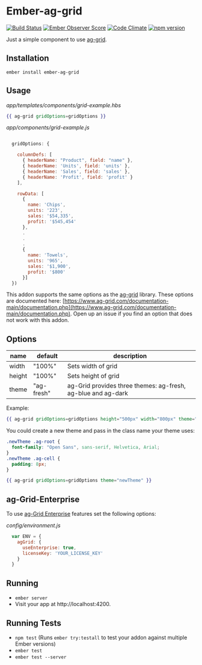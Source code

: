 # Ember-ag-grid

[![Build Status](https://travis-ci.org/supersabillon/ember-ag-grid.svg?branch=master)](https://travis-ci.org/supersabillon/ember-ag-grid)
[![Ember Observer Score](http://emberobserver.com/badges/ember-ag-grid.svg)](http://emberobserver.com/addons/ember-ag-grid)
[![Code Climate](https://codeclimate.com/github/supersabillon/ember-ag-grid/badges/gpa.svg)](https://codeclimate.com/github/supersabillon/ember-ag-grid)
[![npm version](https://badge.fury.io/js/ember-ag-grid.svg)](https://badge.fury.io/js/ember-ag-grid)

Just a simple component to use [ag-grid](https://github.com/ceolter/ag-grid/).

## Installation

```
ember install ember-ag-grid
```

## Usage

*app/templates/components/grid-example.hbs*
```handlebars
{{ ag-grid gridOptions=gridOptions }}
```

*app/components/grid-example.js*
```javascript

  gridOptions: {

    columnDefs: [
      { headerName: "Product", field: "name" },
      { headerName: 'Units', field: 'units' },
      { headerName: 'Sales', field: 'sales' },
      { headerName: 'Profit', field: 'profit' }
    ],

    rowData: [
      {
        name: 'Chips',
        units: '223',
        sales: '$54,335',
        profit: '$545,454'
      },
      .
      .
      .
      {
        name: 'Towels',
        units: '965',
        sales: '$1,900',
        profit: '$800'
      }]
  })

```

This addon supports the same options as the [ag-grid](https://github.com/ceolter/ag-grid/) library. These options are documented here: [https://www.ag-grid.com/documentation-main/documentation.php](https://www.ag-grid.com/documentation-main/documentation.php). Open up an issue if you find an option that does not work with this addon.

## Options

| name | default | description |
| --- | --- | --- |
| width | "100%" | Sets width of grid |
| height | "100%" | Sets height of grid |
| theme | "ag-fresh" | ag-Grid provides three themes: ag-fresh, ag-blue and ag-dark |

Example:

```handlebars
{{ ag-grid gridOptions=gridOptions height="500px" width="800px" theme="ag-blue" }}
```

You could create a new theme and pass in the class name your theme uses:

```css
.newTheme .ag-root {
  font-family: "Open Sans", sans-serif, Helvetica, Arial;
}
.newTheme .ag-cell {
  padding: 8px;
}
```

```handlebars
{{ ag-grid gridOptions=gridOptions theme="newTheme" }}
```

## ag-Grid-Enterprise

To use [ag-Grid Enterprise](https://github.com/ceolter/ag-grid-enterprise) features set the following options:

*config/environment.js*
```javascript
  var ENV = {
    agGrid: {
      useEnterprise: true,
      licenseKey: 'YOUR_LICENSE_KEY'
    }
  }

```

## Running

* `ember server`
* Visit your app at http://localhost:4200.

## Running Tests

* `npm test` (Runs `ember try:testall` to test your addon against multiple Ember versions)
* `ember test`
* `ember test --server`

